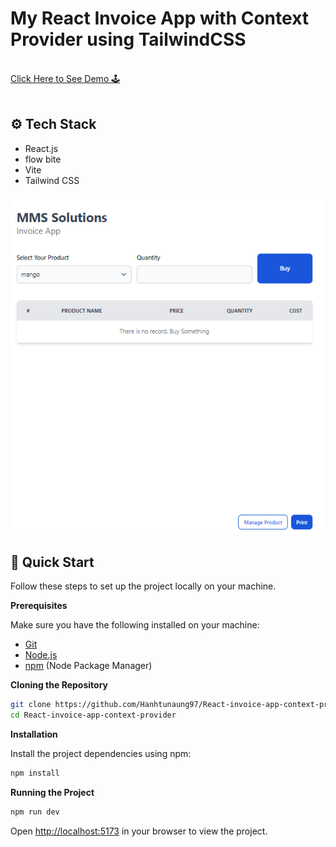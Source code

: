 # My React Invoice App with Context Provider using TailwindCSS

<div>
   <br/>
   <a href="https://react-invoice-app-context-provider.netlify.app/" target="_blank">
   Click Here to See Demo 🕹️
  </a>
</div>
<br/>

## <a name="tech-stack">⚙️ Tech Stack</a>

- React.js
- flow bite
- Vite
- Tailwind CSS

![invoice_context_provider webpage](https://github.com/Hanhtunaung97/React-invoice-app-context-provider/blob/9322a931e6dcc32017c9f43d2a60888b54d79e44/public/img/landing%20photo.PNG)

## <a>🤸 Quick Start</a>

Follow these steps to set up the project locally on your machine.

**Prerequisites**

Make sure you have the following installed on your machine:

- [Git](https://git-scm.com/)
- [Node.js](https://nodejs.org/en)
- [npm](https://www.npmjs.com/) (Node Package Manager)

**Cloning the Repository**

```bash
git clone https://github.com/Hanhtunaung97/React-invoice-app-context-provider.git
cd React-invoice-app-context-provider
```

**Installation**

Install the project dependencies using npm:

```bash
npm install
```

**Running the Project**

```bash
npm run dev
```

Open [http://localhost:5173](http://localhost:5173) in your browser to view the project.
